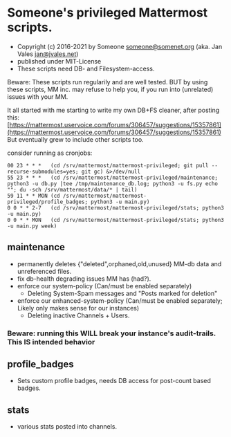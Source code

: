 # Someone's privileged Mattermost scripts.
+ Copyright (c) 2016-2021 by Someone <someone@somenet.org> (aka. Jan Vales <jan@jvales.net>)
+ published under MIT-License
+ These scripts need DB- and Filesystem-access.

Beware: These scripts run regularily and are well tested. BUT by using these scripts, MM inc. may refuse to help you, if you run into (unrelated) issues with your MM.

It all started with me starting to write my own DB+FS cleaner, after posting this: [https://mattermost.uservoice.com/forums/306457/suggestions/15357861](https://mattermost.uservoice.com/forums/306457/suggestions/15357861)
But eventually grew to include other scripts too.

consider running as cronjobs:

    00 23 * * *   (cd /srv/mattermost/mattermost-privileged; git pull --recurse-submodules=yes; git gc) &>/dev/null
    55 23 * * *   (cd /srv/mattermost/mattermost-privileged/maintenance; python3 -u db.py |tee /tmp/maintenance_db.log; python3 -u fs.py echo ""; du -sch /srv/mattermost/data/* | tail)
    59 11 * * MON (cd /srv/mattermost/mattermost-privileged/profile_badges; python3 -u main.py)
    0 0 * * 2-7   (cd /srv/mattermost/mattermost-privileged/stats; python3 -u main.py)
    0 0 * * MON   (cd /srv/mattermost/mattermost-privileged/stats; python3 -u main.py week)


## maintenance
+ permanently deletes {"deleted",orphaned,old,unused} MM-db data and unreferenced files.
+ fix db-health degrading issues MM has (had?).
+ enforce our system-policy (Can/must be enabled separately)
  + Deleting System-Spam messages and "Posts marked for deletion"
+ enforce our enhanced-system-policy (Can/must be enabled separately; Likely only makes sense for our instances)
  + Deleting inactive Channels + Users.

### **Beware: running this WILL break your instance's audit-trails. This IS intended behavior**


## profile_badges
+ Sets custom profile badges, needs DB access for post-count based badges.


## stats
+ various stats posted into channels.
